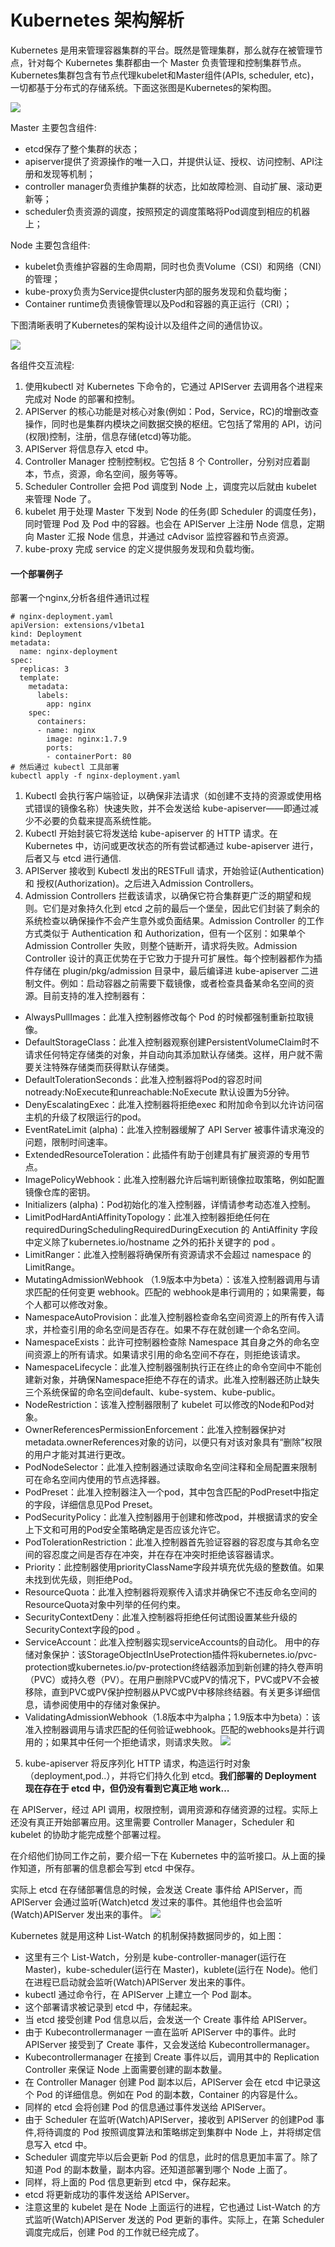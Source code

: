 # Kubernetes 架构解析

Kubernetes 是用来管理容器集群的平台。既然是管理集群，那么就存在被管理节点，针对每个 Kubernetes 集群都由一个 Master 负责管理和控制集群节点。Kubernetes集群包含有节点代理kubelet和Master组件(APIs, scheduler, etc)，一切都基于分布式的存储系统。下面这张图是Kubernetes的架构图。


![](/images/k8s-architecture.png)



Master 主要包含组件:
* etcd保存了整个集群的状态；
* apiserver提供了资源操作的唯一入口，并提供认证、授权、访问控制、API注册和发现等机制；
* controller manager负责维护集群的状态，比如故障检测、自动扩展、滚动更新等；
* scheduler负责资源的调度，按照预定的调度策略将Pod调度到相应的机器上；

Node 主要包含组件:
* kubelet负责维护容器的生命周期，同时也负责Volume（CSI）和网络（CNI）的管理；
* kube-proxy负责为Service提供cluster内部的服务发现和负载均衡；
* Container runtime负责镜像管理以及Pod和容器的真正运行（CRI）；

下图清晰表明了Kubernetes的架构设计以及组件之间的通信协议。

![](/images/kubernetes-high-level-component-archtecture.jpg)


各组件交互流程:
1.  使用kubectl 对 Kubernetes 下命令的，它通过 APIServer 去调用各个进程来完成对 Node 的部署和控制。
2. APIServer 的核心功能是对核心对象(例如：Pod，Service，RC)的增删改查操作，同时也是集群内模块之间数据交换的枢纽。它包括了常用的 API，访问(权限)控制，注册，信息存储(etcd)等功能。
3. APIServer 将信息存入 etcd 中。
4. Controller Manager 控制控制权。它包括 8 个 Controller，分别对应着副本，节点，资源，命名空间，服务等等。
5. Scheduler Controller 会把 Pod 调度到 Node 上，调度完以后就由 kubelet 来管理 Node 了。
6. kubelet 用于处理 Master 下发到 Node 的任务(即 Scheduler 的调度任务)，同时管理 Pod 及 Pod 中的容器。也会在 APIServer 上注册 Node 信息，定期向 Master 汇报 Node 信息，并通过 cAdvisor 监控容器和节点资源。
7. kube-proxy 完成 service 的定义提供服务发现和负载均衡。

#### 一个部署例子

部署一个nginx,分析各组件通讯过程


```
# nginx-deployment.yaml 
apiVersion: extensions/v1beta1
kind: Deployment
metadata:
  name: nginx-deployment
spec:
  replicas: 3
  template:
    metadata:
      labels:
        app: nginx
    spec:
      containers:
      - name: nginx
        image: nginx:1.7.9
        ports:
        - containerPort: 80
# 然后通过 kubectl 工具部署
kubectl apply -f nginx-deployment.yaml

```

1. Kubectl 会执行客户端验证，以确保非法请求（如创建不支持的资源或使用格式错误的镜像名称）快速失败，并不会发送给 kube-apiserver——即通过减少不必要的负载来提高系统性能。
2. Kubectl 开始封装它将发送给 kube-apiserver 的 HTTP 请求。在 Kubernetes 中，访问或更改状态的所有尝试都通过 kube-apiserver 进行，后者又与 etcd 进行通信.
3. APIServer 接收到 Kubectl 发出的RESTFull 请求，开始验证(Authentication) 和 授权(Authorization)。之后进入Admission Controllers。
4. Admission Controllers 拦截该请求，以确保它符合集群更广泛的期望和规则。它们是对象持久化到 etcd 之前的最后一个堡垒，因此它们封装了剩余的系统检查以确保操作不会产生意外或负面结果。Admission Controller 的工作方式类似于 Authentication 和 Authorization，但有一个区别：如果单个 Admission Controller 失败，则整个链断开，请求将失败。Admission Controller 设计的真正优势在于它致力于提升可扩展性。每个控制器都作为插件存储在 plugin/pkg/admission 目录中，最后编译进 kube-apiserver 二进制文件。例如：启动容器之前需要下载镜像，或者检查具备某命名空间的资源。目前支持的准入控制器有：
  * AlwaysPullImages：此准入控制器修改每个 Pod 的时候都强制重新拉取镜像。
  * DefaultStorageClass：此准入控制器观察创建PersistentVolumeClaim时不请求任何特定存储类的对象，并自动向其添加默认存储类。这样，用户就不需要关注特殊存储类而获得默认存储类。
  * DefaultTolerationSeconds：此准入控制器将Pod的容忍时间notready:NoExecute和unreachable:NoExecute 默认设置为5分钟。
  * DenyEscalatingExec：此准入控制器将拒绝exec 和附加命令到以允许访问宿主机的升级了权限运行的pod。
  * EventRateLimit (alpha)：此准入控制器缓解了 API Server 被事件请求淹没的问题，限制时间速率。
  * ExtendedResourceToleration：此插件有助于创建具有扩展资源的专用节点。
  * ImagePolicyWebhook：此准入控制器允许后端判断镜像拉取策略，例如配置镜像仓库的密钥。
  * Initializers (alpha)：Pod初始化的准入控制器，详情请参考动态准入控制。
  * LimitPodHardAntiAffinityTopology：此准入控制器拒绝任何在 requiredDuringSchedulingRequiredDuringExecution 的 AntiAffinity 字段中定义除了kubernetes.io/hostname 之外的拓扑关键字的 pod 。
  * LimitRanger：此准入控制器将确保所有资源请求不会超过 namespace 的 LimitRange。
  * MutatingAdmissionWebhook （1.9版本中为beta）：该准入控制器调用与请求匹配的任何变更 webhook。匹配的 webhook是串行调用的；如果需要，每个人都可以修改对象。
  * NamespaceAutoProvision：此准入控制器检查命名空间资源上的所有传入请求，并检查引用的命名空间是否存在。如果不存在就创建一个命名空间。
  * NamespaceExists：此许可控制器检查除 Namespace 其自身之外的命名空间资源上的所有请求。如果请求引用的命名空间不存在，则拒绝该请求。
  * NamespaceLifecycle：此准入控制器强制执行正在终止的命令空间中不能创建新对象，并确保Namespace拒绝不存在的请求。此准入控制器还防止缺失三个系统保留的命名空间default、kube-system、kube-public。
  * NodeRestriction：该准入控制器限制了 kubelet 可以修改的Node和Pod对象。
  * OwnerReferencesPermissionEnforcement：此准入控制器保护对metadata.ownerReferences对象的访问，以便只有对该对象具有“删除”权限的用户才能对其进行更改。
  * PodNodeSelector：此准入控制器通过读取命名空间注释和全局配置来限制可在命名空间内使用的节点选择器。
  * PodPreset：此准入控制器注入一个pod，其中包含匹配的PodPreset中指定的字段，详细信息见Pod Preset。
  * PodSecurityPolicy：此准入控制器用于创建和修改pod，并根据请求的安全上下文和可用的Pod安全策略确定是否应该允许它。
  * PodTolerationRestriction：此准入控制器首先验证容器的容忍度与其命名空间的容忍度之间是否存在冲突，并在存在冲突时拒绝该容器请求。
  * Priority：此控制器使用priorityClassName字段并填充优先级的整数值。如果未找到优先级，则拒绝Pod。
  * ResourceQuota：此准入控制器将观察传入请求并确保它不违反命名空间的ResourceQuota对象中列举的任何约束。
  * SecurityContextDeny：此准入控制器将拒绝任何试图设置某些升级的SecurityContext字段的pod 。
  * ServiceAccount：此准入控制器实现serviceAccounts的自动化。
用中的存储对象保护：该StorageObjectInUseProtection插件将kubernetes.io/pvc-protection或kubernetes.io/pv-protection终结器添加到新创建的持久卷声明（PVC）或持久卷（PV）。在用户删除PVC或PV的情况下，PVC或PV不会被移除，直到PVC或PV保护控制器从PVC或PV中移除终结器。有关更多详细信息，请参阅使用中的存储对象保护。
  * ValidatingAdmissionWebhook（1.8版本中为alpha；1.9版本中为beta）：该准入控制器调用与请求匹配的任何验证webhook。匹配的webhooks是并行调用的；如果其中任何一个拒绝请求，则请求失败。
  ![](/images/k8s-admission.webp)
 5. kube-apiserver 将反序列化 HTTP 请求，构造运行时对象（deployment,pod..），并将它们持久化到 etcd。**我们部署的 Deployment 现在存在于 etcd 中，但仍没有看到它真正地 work…**
 
 在 APIServer，经过 API 调用，权限控制，调用资源和存储资源的过程。实际上还没有真正开始部署应用。这里需要 Controller Manager，Scheduler 和 kubelet 的协助才能完成整个部署过程。
 
 在介绍他们协同工作之前，要介绍一下在 Kubernetes 中的监听接口。从上面的操作知道，所有部署的信息都会写到 etcd 中保存。

实际上 etcd 在存储部署信息的时候，会发送 Create 事件给 APIServer，而 APIServer 会通过监听(Watch)etcd 发过来的事件。其他组件也会监听(Watch)APIServer 发出来的事件。
![](/images/k8s-list-watch.jpg)

Kubernetes 就是用这种 List-Watch 的机制保持数据同步的，如上图：
* 这里有三个 List-Watch，分别是 kube-controller-manager(运行在Master)，kube-scheduler(运行在 Master)，kublete(运行在 Node)。他们在进程已启动就会监听(Watch)APIServer 发出来的事件。
* kubectl 通过命令行，在 APIServer 上建立一个 Pod 副本。
* 这个部署请求被记录到 etcd 中，存储起来。
* 当 etcd 接受创建 Pod 信息以后，会发送一个 Create 事件给 APIServer。
* 由于 Kubecontrollermanager 一直在监听 APIServer 中的事件。此时 APIServer 接受到了 Create 事件，又会发送给 Kubecontrollermanager。
* Kubecontrollermanager 在接到 Create 事件以后，调用其中的 Replication Controller 来保证 Node 上面需要创建的副本数量。
* 在 Controller Manager 创建 Pod 副本以后，APIServer 会在 etcd 中记录这个 Pod 的详细信息。例如在 Pod 的副本数，Container 的内容是什么。
* 同样的 etcd 会将创建 Pod 的信息通过事件发送给 APIServer。
* 由于 Scheduler 在监听(Watch)APIServer，接收到 APIServer 的创建Pod 事件,将待调度的 Pod 按照调度算法和策略绑定到集群中 Node 上，并将绑定信息写入 etcd 中。
* Scheduler 调度完毕以后会更新 Pod 的信息，此时的信息更加丰富了。除了知道 Pod 的副本数量，副本内容。还知道部署到哪个 Node 上面了。
* 同样，将上面的 Pod 信息更新到 etcd 中，保存起来。
* etcd 将更新成功的事件发送给 APIServer。
* 注意这里的 kubelet 是在 Node 上面运行的进程，它也通过 List-Watch 的方式监听(Watch)APIServer 发送的 Pod 更新的事件。实际上，在第 Scheduler 调度完成后，创建 Pod 的工作就已经完成了。













